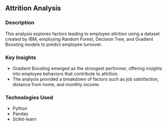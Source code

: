 ## Attrition Analysis

### Description
This analysis explores factors leading to employee attrition using a dataset created by IBM, employing Random Forest, Decision Tree, and Gradient Boosting models to predict employee turnover.

### Key Insights
- Gradient Boosting emerged as the strongest performer, offering insights into employee behaviors that contribute to attrition.
- The analysis provided a breakdown of factors such as job satisfaction, distance from home, and monthly income.

### Technologies Used
- Python
- Pandas
- Scikit-learn
